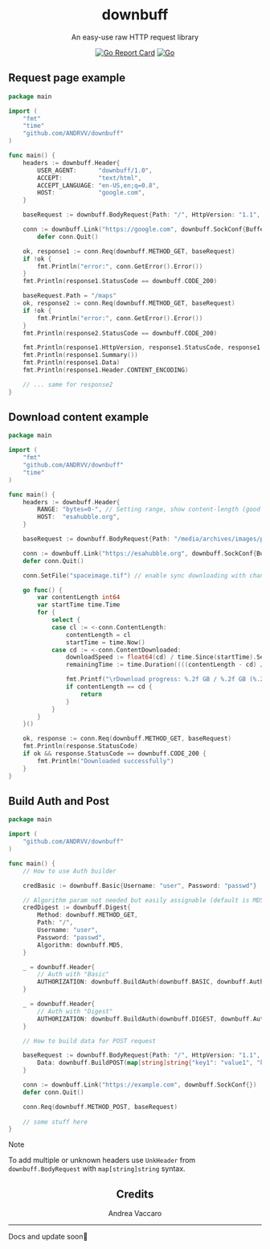 <h1 align="center">downbuff</h1>

<p align="center">An easy-use raw HTTP request library</p>

<div align="center">

[![Go Report Card](https://goreportcard.com/badge/github.com/ANDRVV/downbuff)](https://goreportcard.com/report/github.com/ANDRVV/downbuff) [![Go](https://github.com/ANDRVV/downbuff/actions/workflows/go.yml/badge.svg)](https://github.com/ANDRVV/downbuff/actions/workflows/go.yml)

</div>

## Request page example

```go
package main

import (
	"fmt"
	"time"
	"github.com/ANDRVV/downbuff"
)

func main() {
	headers := downbuff.Header{
		USER_AGENT:      "downbuff/1.0",
		ACCEPT:          "text/html",
		ACCEPT_LANGUAGE: "en-US,en;q=0.8",
		HOST:            "google.com",
	}

	baseRequest := downbuff.BodyRequest{Path: "/", HttpVersion: "1.1", Header: headers}

	conn := downbuff.Link("https://google.com", downbuff.SockConf{Buffer: 2048, Timeout: 3 * time.Second})
    	defer conn.Quit()

	ok, response1 := conn.Req(downbuff.METHOD_GET, baseRequest)
	if !ok {
		fmt.Println("error:", conn.GetError().Error())
	}
	fmt.Println(response1.StatusCode == downbuff.CODE_200)

	baseRequest.Path = "/maps"
	ok, response2 := conn.Req(downbuff.METHOD_GET, baseRequest)
	if !ok {
		fmt.Println("error:", conn.GetError().Error())
	}
	fmt.Println(response2.StatusCode == downbuff.CODE_200)

	fmt.Println(response1.HttpVersion, response1.StatusCode, response1.StatusText) // print HTTP version, status code, status text
	fmt.Println(response1.Summary())                                               // print serialized known headers + unknown headers
	fmt.Println(response1.Data)                                                    // print body of response
	fmt.Println(response1.Header.CONTENT_ENCODING)                                 // print stuff

	// ... same for response2
}
```

## Download content example

```go
package main

import (
	"fmt"
	"github.com/ANDRVV/downbuff"
	"time"
)

func main() {
	headers := downbuff.Header{
		RANGE: "bytes=0-", // Setting range, show content-length (good for performance in sync downloading)
		HOST:  "esahubble.org",
	}

	baseRequest := downbuff.BodyRequest{Path: "/media/archives/images/publicationtiff40k/heic1502a.tif", HttpVersion: "1.1", Header: headers}

	conn := downbuff.Link("https://esahubble.org", downbuff.SockConf{Buffer: 2048}) // remove timeout param for download big data
	defer conn.Quit()

	conn.SetFile("spaceimage.tif") // enable sync downloading with chan (ContentLength, ContentDownloaded)

	go func() {
		var contentLength int64
		var startTime time.Time
		for {
			select {
			case cl := <-conn.ContentLength:
				contentLength = cl
				startTime = time.Now()
			case cd := <-conn.ContentDownloaded:
				downloadSpeed := float64(cd) / time.Since(startTime).Seconds() / 1e6
				remainingTime := time.Duration((((contentLength - cd) / 1e6) / int64(max(downloadSpeed, 1))) * int64(time.Second)).String()

				fmt.Printf("\rDownload progress: %.2f GB / %.2f GB (%.2f MB/s): %s remaining time...", float64(cd)/1e9, float64(contentLength)/1e9, downloadSpeed, remainingTime)
				if contentLength == cd {
					return
				}
			}
		}
	}()

	ok, response := conn.Req(downbuff.METHOD_GET, baseRequest)
	fmt.Println(response.StatusCode)
	if ok && response.StatusCode == downbuff.CODE_200 {
		fmt.Println("Downloaded successfully")
	}
}
```

## Build Auth and Post

```go
package main

import (
	"github.com/ANDRVV/downbuff"
)

func main() {
	// How to use Auth builder

	credBasic := downbuff.Basic{Username: "user", Password: "passwd"}

	// Algorithm param not needed but easily assignable (default is MD5)
	credDigest := downbuff.Digest{
		Method: downbuff.METHOD_GET, 
		Path: "/", 
		Username: "user", 
		Password: "passwd",
		Algorithm: downbuff.MD5,
	}

	_ = downbuff.Header{
		// Auth with "Basic"
		AUTHORIZATION: downbuff.BuildAuth(downbuff.BASIC, downbuff.AuthInfo{BasicScheme: credBasic}),
	}

	_ = downbuff.Header{
		// Auth with "Digest"
		AUTHORIZATION: downbuff.BuildAuth(downbuff.DIGEST, downbuff.AuthInfo{DigestScheme: credDigest}),
	}

	// How to build data for POST request

	baseRequest := downbuff.BodyRequest{Path: "/", HttpVersion: "1.1", Header: downbuff.Header{HOST: "example.com"},
		Data: downbuff.BuildPOST(map[string]string{"key1": "value1", "key2": "value2"}),
	}

	conn := downbuff.Link("https://example.com", downbuff.SockConf{})
	defer conn.Quit()

	conn.Req(downbuff.METHOD_POST, baseRequest)
	
	// some stuff here
}
```

> [!NOTE]
> To add multiple or unknown headers use `UnkHeader` from `downbuff.BodyRequest` with `map[string]string` syntax.

<h2 align="center">Credits</h2>

<p align="center">Andrea Vaccaro</p>

<hr>

<p>Docs and update soon🚀</p>
